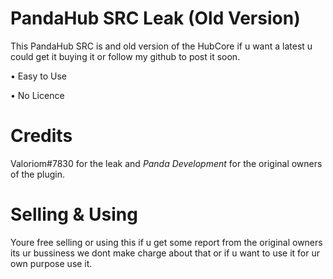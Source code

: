 # PandaHub SRC Leak (Old Version)

This PandaHub SRC is and old version of the HubCore if u want a latest u could get it buying it or follow my github to post it soon.

• Easy to Use

• No Licence

# Credits
Valoriom#7830 for the leak and *Panda Development* for the original owners of the plugin.

# Selling & Using
Youre free selling or using this if u get some report from the original owners its ur bussiness we dont make charge about that or if u want to use it for ur own purpose use it.

